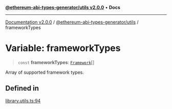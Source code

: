 [**@ethereum-abi-types-generator/utils v2.0.0**](../README.md) • **Docs**

***

[Documentation v2.0.0](../../../packages.md) / [@ethereum-abi-types-generator/utils](../README.md) / frameworkTypes

# Variable: frameworkTypes

> `const` **frameworkTypes**: [`Framework`](../../types/type-aliases/Framework.md)[]

Array of supported framework types.

## Defined in

[library.utils.ts:94](https://github.com/niZmosis/ethereum-abi-types-generator/blob/8be0c174f1ad191b06c4413881733fc6912573c5/packages/utils/src/library.utils.ts#L94)
